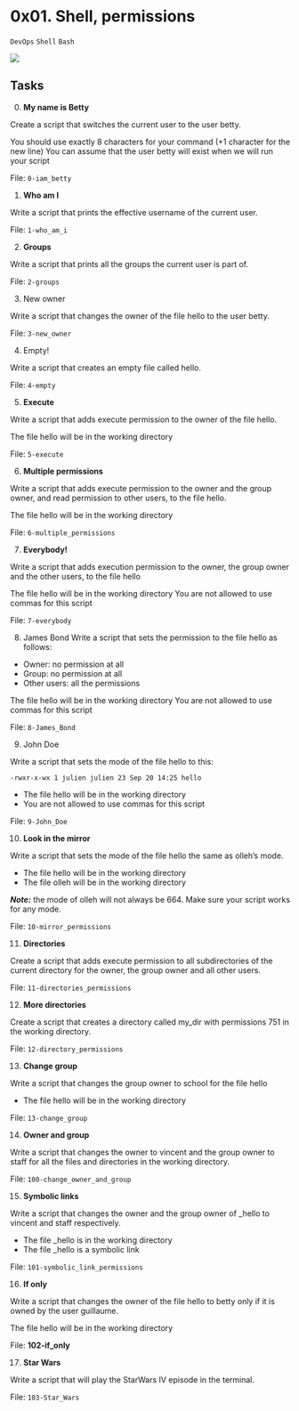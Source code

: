 # 0x01. Shell, permissions
`DevOps`
`Shell`
`Bash`

![](https://media.geeksforgeeks.org/wp-content/uploads/20220227173727/filesys.JPG)

## Tasks
0. **My name is Betty**

Create a script that switches the current user to the user betty.

You should use exactly 8 characters for your command (+1 character for the new line)
You can assume that the user betty will exist when we will run your script

File: `0-iam_betty`
    
1. **Who am I**

Write a script that prints the effective username of the current user.

File: `1-who_am_i`
    
2. **Groups**

Write a script that prints all the groups the current user is part of.

File: `2-groups`
    
3. New owner

Write a script that changes the owner of the file hello to the user betty.

File: `3-new_owner`
    
4. Empty!
 
Write a script that creates an empty file called hello.
 
File: `4-empty`
    
5. **Execute**

Write a script that adds execute permission to the owner of the file hello.

The file hello will be in the working directory
 
File: `5-execute`
    
6. **Multiple permissions**

Write a script that adds execute permission to the owner and the group owner, and read permission to other users, to the file hello.

The file hello will be in the working directory
 
File: `6-multiple_permissions`
    
7. **Everybody!**
 
Write a script that adds execution permission to the owner, the group owner and the other users, to the file hello

The file hello will be in the working directory
You are not allowed to use commas for this script
 
File: `7-everybody`
    
8. James Bond
Write a script that sets the permission to the file hello as follows:

- Owner: no permission at all
- Group: no permission at all
- Other users: all the permissions

The file hello will be in the working directory You are not allowed to use commas for this script
 
File: `8-James_Bond`
    
9. John Doe
 
Write a script that sets the mode of the file hello to this:

```-rwxr-x-wx 1 julien julien 23 Sep 20 14:25 hello```
- The file hello will be in the working directory
- You are not allowed to use commas for this script
 
File: `9-John_Doe`
    
10. **Look in the mirror**
 
Write a script that sets the mode of the file hello the same as olleh’s mode.

- The file hello will be in the working directory
- The file olleh will be in the working directory

***Note:*** the mode of olleh will not always be 664. Make sure your script works for any mode.
 
File: `10-mirror_permissions`
    
11. **Directories**
 
Create a script that adds execute permission to all subdirectories of the current directory for the owner, the group owner and all other users.

File: `11-directories_permissions`
    
12. **More directories**
 
Create a script that creates a directory called my_dir with permissions 751 in the working directory.

File: `12-directory_permissions`
    
13. **Change group**
 
Write a script that changes the group owner to school for the file hello

- The file hello will be in the working directory
 
File: `13-change_group`
    
14. **Owner and group**
 
Write a script that changes the owner to vincent and the group owner to staff for all the files and directories in the working directory.

File: `100-change_owner_and_group`
    
15. **Symbolic links**
 
Write a script that changes the owner and the group owner of _hello to vincent and staff respectively.

- The file _hello is in the working directory
- The file _hello is a symbolic link
 
File:  `101-symbolic_link_permissions`
    
16. **If only**
 
Write a script that changes the owner of the file hello to betty only if it is owned by the user guillaume.

The file hello will be in the working directory
 
File: **102-if_only**
    
17. **Star Wars**
 
Write a script that will play the StarWars IV episode in the terminal.
 
File: `103-Star_Wars`
